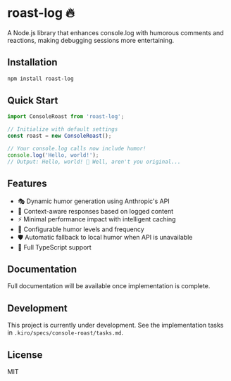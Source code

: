 # roast-log 🔥

A Node.js library that enhances console.log with humorous comments and reactions, making debugging sessions more entertaining.

## Installation

```bash
npm install roast-log
```

## Quick Start

```typescript
import ConsoleRoast from 'roast-log';

// Initialize with default settings
const roast = new ConsoleRoast();

// Your console.log calls now include humor!
console.log('Hello, world!');
// Output: Hello, world! 💬 Well, aren't you original...
```

## Features

- 🎭 Dynamic humor generation using Anthropic's API
- 🎯 Context-aware responses based on logged content
- ⚡ Minimal performance impact with intelligent caching
- 🔧 Configurable humor levels and frequency
- 🛡️ Automatic fallback to local humor when API is unavailable
- 📝 Full TypeScript support

## Documentation

Full documentation will be available once implementation is complete.

## Development

This project is currently under development. See the implementation tasks in `.kiro/specs/console-roast/tasks.md`.

## License

MIT